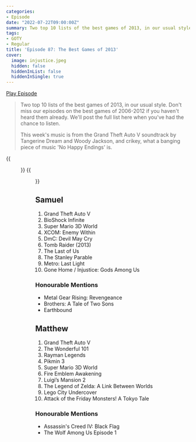 ```yaml
---
categories:
- Episode
date: "2022-07-22T09:00:00Z"
summary: Two top 10 lists of the best games of 2013, in our usual style.
tags:
- GOTY
- Regular
title: 'Episode 87: The Best Games of 2013'
cover: 
  image: injustice.jpeg
  hidden: false
  hiddenInList: false
  hiddenInSingle: true
---
```


[Play Episode](https://www.patreon.com/posts/episode-87-best-69404776)
> Two top 10 lists of the best games of 2013, in our usual style. Don't miss our episodes on the best games of 2006-2012 if you haven't heard them already. We'll post the full list here when you've had the chance to listen.
>
> This week's music is from the Grand Theft Auto V soundtrack by Tangerine Dream and Woody Jackson, and crikey, what a banging piece of music 'No Happy Endings' is.

{{<figure 
    src="ouroboroi.jpeg" 
    caption="Image Caption: Naeslyn" 
    alt="The Castle Ouroboroi" >}}
{{<figure 
    src="injustice.jpeg" 
    alt="Injustice" >}}

## Samuel

1. Grand Theft Auto V
2. BioShock Infinite
3. Super Mario 3D World
4. XCOM: Enemy Within
5. DmC: Devil May Cry
6. Tomb Raider (2013)
7. The Last of Us
8. The Stanley Parable
9. Metro: Last Light
10. Gone Home / Injustice: Gods Among Us

### Honourable Mentions

- Metal Gear Rising: Revengeance
- Brothers: A Tale of Two Sons
- Earthbound

## Matthew

1. Grand Theft Auto V
2. The Wonderful 101
3. Rayman Legends
4. Pikmin 3
5. Super Mario 3D World
6. Fire Emblem Awakening
7. Luigi’s Mansion 2
8. The Legend of Zelda: A Link Between Worlds
9. Lego City Undercover
10. Attack of the Friday Monsters! A Tokyo Tale


### Honourable Mentions

- Assassin's Creed IV: Black Flag
- The Wolf Among Us Episode 1